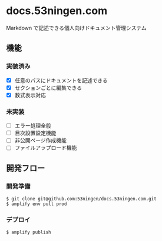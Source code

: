 # docs.53ningen.com

Markdown で記述できる個人向けドキュメント管理システム

## 機能

### 実装済み

- [x] 任意のパスにドキュメントを記述できる
- [x] セクションごとに編集できる
- [x] 数式表示対応

### 未実装

- [ ] エラー処理全般
- [ ] 目次設置設定機能
- [ ] 非公開ページ作成機能
- [ ] ファイルアップロード機能

## 開発フロー

### 開発準備

```
$ git clone git@github.com:53ningen/docs.53ningen.com.git
$ amplify env pull prod
```

### デプロイ

```
$ amplify publish
```

